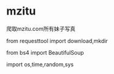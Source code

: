 # mzitu
爬取mzitu.com所有妹子写真


from requesttool import download,mkdir

from bs4 import BeautifulSoup

import os,time,random,sys
